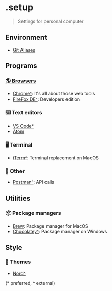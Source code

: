 # .setup
> Settings for personal computer

## Environment
- [Git Aliases](https://github.com/SeanMcP/.setup/blob/master/git.md)

## Programs
### [🌎 Browsers](/browsers.md)
- [Chrome^](https://www.google.com/chrome/): It's all about those web tools
- [FireFox DE^](https://www.mozilla.org/en-US/firefox/developer/): Developers edition

### ⌨️ Text editors
- [VS Code*](https://github.com/SeanMcP/.setup/blob/master/vs-code.md)
- [Atom](https://github.com/SeanMcP/.setup/blob/master/atom.md)

### 🖥 Terminal
- [iTerm^](https://iterm2.com/): Terminal replacement on MacOS

### 🍌 Other
- [Postman^](https://www.getpostman.com/): API calls

## Utilities
### 📦 Package managers
- [Brew](https://github.com/SeanMcP/.setup/blob/master/brew.md): Package manager for MacOS
- [Chocolatey^](https://chocolatey.org/): Package manager on Windows

## Style
### 🎨 Themes
- [Nord^](https://github.com/arcticicestudio/nord)

(\* preferred, \^ external)
